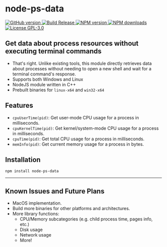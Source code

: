 # node-ps-data

[
![GitHub version](https://img.shields.io/github/package-json/v/2kai2kai2/node-ps-data?logo=Github)
](https://github.com/2kai2kai2/node-ps-data/releases/latest)
[
![Build Release](https://img.shields.io/github/workflow/status/2kai2kai2/node-ps-data/Node.js%20Package?logo=GitHub)
](https://github.com/2kai2kai2/node-ps-data/actions/workflows/npm-publish.yml)
[
![NPM version](https://img.shields.io/npm/v/node-ps-data?logo=npm)
![NPM downloads](https://img.shields.io/npm/dt/node-ps-data?logo=npm)
](https://www.npmjs.com/package/node-ps-data)
[
![License GPL-3.0](https://img.shields.io/github/license/2kai2kai2/node-ps-data)
](https://github.com/2kai2kai2/node-ps-data/blob/main/LICENSE)

## Get data about process resources without executing terminal commands

- That's right. Unlike existing tools, this module directly retrieves data about processes without needing to open a new shell and wait for a terminal command's response.
- Supports both Windows and Linux
- NodeJS module written in C++
- Prebuilt binaries for `linux-x64` and `win32-x64`

## Features

- `cpuUserTime(pid)`: Get user-mode CPU usage for a process in milliseconds.
- `cpuKernelTime(pid)`: Get kernel/system-mode CPU usage for a process in milliseconds.
- `cpuTime(pid)`: Get total CPU usage for a process in milliseconds.
- `memInfo(pid)`: Get current memory usage for a process in bytes.

## Installation

```
npm install node-ps-data
```

----

## Known Issues and Future Plans

- MacOS implementation.
- Build more binaries for other platforms and architectures.
- More library functions:
	- CPU/Memory subcategories (e.g. child process time, pages info, etc.)
	- Disk usage
	- Network usage
	- More!